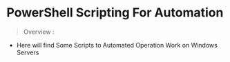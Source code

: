 # PowerShell Scripting For Automation 

> Overview : 

- Here will find Some Scripts to Automated Operation Work on Windows Servers 

